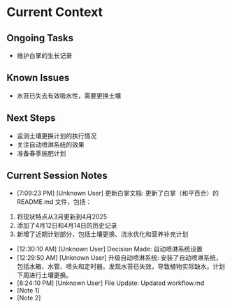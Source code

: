 # Current Context

## Ongoing Tasks

- 维护白掌的生长记录
## Known Issues

- 水苔已失去有效吸水性，需要更换土壤
## Next Steps

- 监测土壤更换计划的执行情况
- 关注自动喷淋系统的效果
- 准备春季施肥计划
## Current Session Notes

- [7:09:23 PM] [Unknown User] 更新白掌文档: 更新了白掌（和平百合）的 README.md 文件，包括：
1. 将现状特点从3月更新到4月2025
2. 添加了4月12日和4月14日的历史记录
3. 新增了近期计划部分，包括土壤更换、浇水优化和营养补充计划
- [12:30:10 AM] [Unknown User] Decision Made: 自动喷淋系统设置
- [12:29:50 AM] [Unknown User] 升级自动喷淋系统: 安装了自动喷淋系统，包括水箱、水管、喷头和定时器。发现水苔已失效，导致植物实际缺水。计划下周进行土壤更换。
- [8:24:10 PM] [Unknown User] File Update: Updated workflow.md
- [Note 1]
- [Note 2]
